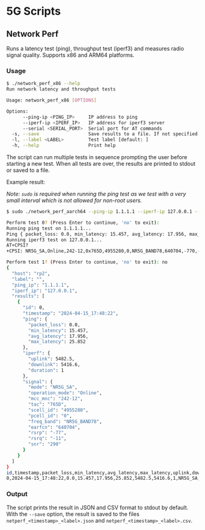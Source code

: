 # 5G Scripts

## Network Perf
Runs a latency test (ping), throughput test (iperf3) and measures radio signal quality.
Supports x86 and ARM64 platforms.

### Usage
```sh
$ ./network_perf_x86 --help
Run network latency and throughput tests

Usage: network_perf_x86 [OPTIONS]

Options:
      --ping-ip <PING_IP>     IP address to ping
      --iperf-ip <IPERF_IP>   IP address for iperf3 server
      --serial <SERIAL_PORT>  Serial port for AT commands
  -s, --save                  Save results to a file. If not specified, print to stdout
  -l, --label <LABEL>         Test label [default: ]
  -h, --help                  Print help
```

The script can run multiple tests in sequence prompting the user before starting a new test. When all tests are over, the results are printed to stdout or saved to a file.

Example result:

_Note: `sudo` is required when running the ping test as we test with a very small interval which is not allowed for non-root users._

```sh
$ sudo ./network_perf_aarch64 --ping-ip 1.1.1.1 --iperf-ip 127.0.0.1 --serial /dev/ttyUSB2

Perform test 0? (Press Enter to continue, 'no' to exit):
Running ping test on 1.1.1.1...
Ping { packet_loss: 0.0, min_latency: 15.457, avg_latency: 17.956, max_latency: 25.852 }
Running iperf3 test on 127.0.0.1...
AT+CPSI?
+CPSI: NR5G_SA,Online,242-12,0x765D,4955280,0,NR5G_BAND78,640704,-770,-110,290

Perform test 1? (Press Enter to continue, 'no' to exit): no
{
  "host": "rp2",
  "label": "",
  "ping_ip": "1.1.1.1",
  "iperf_ip": "127.0.0.1",
  "results": [
    {
      "id": 0,
      "timestamp": "2024-04-15_17:48:22",
      "ping": {
        "packet_loss": 0.0,
        "min_latency": 15.457,
        "avg_latency": 17.956,
        "max_latency": 25.852
      },
      "iperf": {
        "uplink": 5482.5,
        "downlink": 5416.6,
        "duration": 1
      },
      "signal": {
        "mode": "NR5G_SA",
        "operation_mode": "Online",
        "mcc_mnc": "242-12",
        "tac": "765D",
        "scell_id": "4955280",
        "pcell_id": "0",
        "freq_band": "NR5G_BAND78",
        "earfcn": "640704",
        "rsrp": "-77",
        "rsrq": "-11",
        "snr": "290"
      }
    }
  ]
}
id,timestamp,packet_loss,min_latency,avg_latency,max_latency,uplink,downlink,duration,nwk_mode,rssi,rsrp
0,2024-04-15_17:48:22,0.0,15.457,17.956,25.852,5482.5,5416.6,1,NR5G_SA,-11,-77
```

### Output
The script prints the result in JSON and CSV format to stdout by default. With the `--save` option, the result is saved to the files `netperf_<timestamp>_<label>.json` and `netperf_<timestamp>_<label>.csv`.
